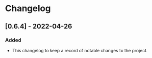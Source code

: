 # Changelog

## [0.6.4] - 2022-04-26
### Added
- This changelog to keep a record of notable changes to the project.